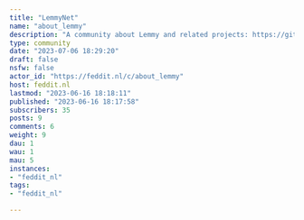 ```yaml
---
title: "LemmyNet" 
name: "about_lemmy"
description: "A community about Lemmy and related projects: https://github.com/LemmyNet"
type: community
date: "2023-07-06 18:29:20"
draft: false
nsfw: false
actor_id: "https://feddit.nl/c/about_lemmy"
host: feddit.nl
lastmod: "2023-06-16 18:18:11"
published: "2023-06-16 18:17:58"
subscribers: 35
posts: 9
comments: 6
weight: 9
dau: 1
wau: 1
mau: 5
instances:
- "feddit_nl"
tags: 
- "feddit_nl"

---
```

